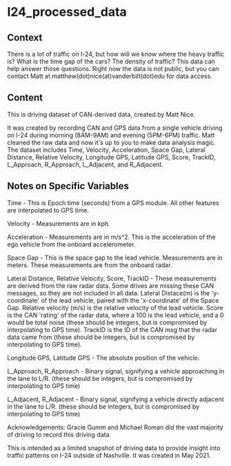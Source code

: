 # I24_processed_data
 
## Context
There is a lot of traffic on I-24, but how will we know where the heavy traffic is? What is the time gap of the cars? The density of traffic? This data can help answer those questions. Right now the data is not public, but you can contact Matt at matthew(dot)nice(at)vanderbilt(dot)edu for data access.

## Content

This is driving dataset of CAN-derived data, created by Matt Nice.

It was created by recording CAN and GPS data from a single vehicle driving on I-24 during morning (8AM-9AM) and evening (5PM-6PM) traffic. Matt cleaned the raw data and now it's up to you to make data analysis magic. The dataset includes Time, Velocity, Acceleration, Space Gap, Lateral Distance, Relative Velocity, Longitude GPS, Latitude GPS, Score, TrackID, L_Approach, R_Approach, L_Adjacent, and R_Adjacent.

## Notes on Specific Variables
Time - This is Epoch time (seconds) from a GPS module. All other features are interpolated to GPS time.

Velocity - Measurements are in kph.

Acceleration - Measurements are in m/s^2. This is the acceleration of the ego vehicle from the onboard accelerometer.

Space Gap - This is the space gap to the lead vehicle. Measurements are in meters. These measurements are from the onboard radar.

Lateral Distance, Relative Velocity, Score, TrackID - These measurements are derived from the raw radar data. Some drives are missing these CAN messages, so they are not included in all data. Lateral Distace(m) is the 'y-coordinate' of the lead vehicle, paired with the 'x-coordinate' of the Space Gap. Relative velocity (m/s) is the relative velocity of the lead vehicle. Score is the CAN 'rating' of the radar data, where a 100 is the lead vehicle, and a 0 would be total noise (these should be integers, but is compromised by interpolating to GPS time). TrackID is the ID of the CAN msg that the radar data came from (these should be integers, but is compromised by interpolating to GPS time).

Longitude GPS, Latitude GPS - The absolute position of the vehicle.

L_Approach, R_Approach - Binary signal, signifying a vehicle approaching in the lane to L/R. (these should be integers, but is compromised by interpolating to GPS time)

L_Adjacent, R_Adjacent - Binary signal, signifying a vehicle directly adjacent in the lane to L/R. (these should be integers, but is compromised by interpolating to GPS time)

Acknowledgements: Gracie Gumm and Michael Roman did the vast majority of driving to record this driving data.

This is intended as a limited snapshot of driving data to provide insight into traffic patterns on I-24 outside of Nashville. It was created in May 2021.
